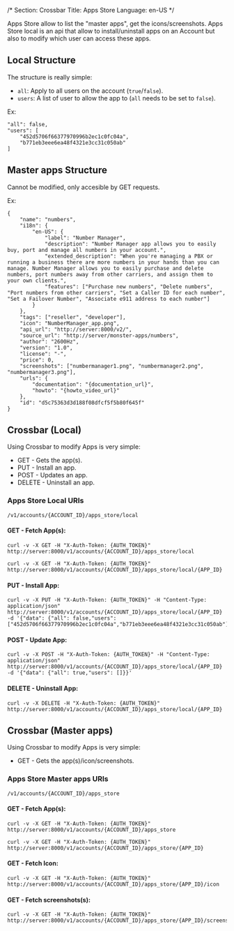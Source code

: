 /*
Section: Crossbar
Title: Apps Store
Language: en-US
*/

Apps Store allow to list the "master apps", get the icons/screenshots.
Apps Store local is an api that allow to install/uninstall apps on an Account but also to modify which user can access these apps.

## Local Structure

The structure is really simple:

* `all`: Apply to all users on the account (`true`/`false`).
* `users`: A list of user to allow the app to (`all` needs to be set to `false`).

Ex:
```
"all": false,
"users": [
    "452d5706f66377970996b2ec1c0fc04a",
    "b771eb3eee6ea48f4321e3cc31c050ab"
]
```

## Master apps Structure

Cannot be modified, only accesible by GET requests.

Ex:
```
{
    "name": "numbers",
    "i18n": {
        "en-US": {
            "label": "Number Manager",
            "description": "Number Manager app allows you to easily buy, port and manage all numbers in your account.",
            "extended_description": "When you're managing a PBX or running a business there are more numbers in your hands than you can manage. Number Manager allows you to easily purchase and delete numbers, port numbers away from other carriers, and assign them to your own clients.",
            "features": ["Purchase new numbers", "Delete numbers", "Port numbers from other carriers", "Set a Caller ID for each number", "Set a Failover Number", "Associate e911 address to each number"]
        }
    },
    "tags": ["reseller", "developer"],
    "icon": "NumberManager_app.png",
    "api_url": "http://server:8000/v2/",
    "source_url": "http://server/monster-apps/numbers",
    "author": "2600Hz",
    "version": "1.0",
    "license": "-",
    "price": 0,
    "screenshots": ["numbermanager1.png", "numbermanager2.png", "numbermanager3.png"],
    "urls": {
        "documentation": "{documentation_url}",
        "howto": "{howto_video_url}"
    },
    "id": "d5c75363d3d188f08dfcf5f5b80f645f"
}
```

## Crossbar (Local)

Using Crossbar to modify Apps is very simple:

* GET - Gets the app(s).
* PUT - Install an app.
* POST - Updates an app.
* DELETE - Uninstall an app.

### Apps Store Local URIs

`/v1/accounts/{ACCOUNT_ID}/apps_store/local`

#### GET - Fetch App(s):

    curl -v -X GET -H "X-Auth-Token: {AUTH_TOKEN}" http://server:8000/v1/accounts/{ACCOUNT_ID}/apps_store/local

    curl -v -X GET -H "X-Auth-Token: {AUTH_TOKEN}" http://server:8000/v1/accounts/{ACCOUNT_ID}/apps_store/local/{APP_ID}

#### PUT - Install App:

    curl -v -X PUT -H "X-Auth-Token: {AUTH_TOKEN}" -H "Content-Type: application/json" http://server:8000/v1/accounts/{ACCOUNT_ID}/apps_store/local/{APP_ID} -d '{"data": {"all": false,"users": ["452d5706f66377970996b2ec1c0fc04a","b771eb3eee6ea48f4321e3cc31c050ab"]}}'

#### POST - Update App:

    curl -v -X POST -H "X-Auth-Token: {AUTH_TOKEN}" -H "Content-Type: application/json" http://server:8000/v1/accounts/{ACCOUNT_ID}/apps_store/local/{APP_ID} -d '{"data": {"all": true,"users": []}}'

#### DELETE - Uninstall App:

    curl -v -X DELETE -H "X-Auth-Token: {AUTH_TOKEN}" http://server:8000/v1/accounts/{ACCOUNT_ID}/apps_store/local/{APP_ID}


## Crossbar (Master apps)

Using Crossbar to modify Apps is very simple:

* GET - Gets the app(s)/icon/screenshots.

### Apps Store Master apps URIs

`/v1/accounts/{ACCOUNT_ID}/apps_store`

#### GET - Fetch App(s):

    curl -v -X GET -H "X-Auth-Token: {AUTH_TOKEN}" http://server:8000/v1/accounts/{ACCOUNT_ID}/apps_store

    curl -v -X GET -H "X-Auth-Token: {AUTH_TOKEN}" http://server:8000/v1/accounts/{ACCOUNT_ID}/apps_store/{APP_ID}

#### GET - Fetch Icon:

    curl -v -X GET -H "X-Auth-Token: {AUTH_TOKEN}" http://server:8000/v1/accounts/{ACCOUNT_ID}/apps_store/{APP_ID}/icon

#### GET - Fetch screenshots(s):

    curl -v -X GET -H "X-Auth-Token: {AUTH_TOKEN}" http://server:8000/v1/accounts/{ACCOUNT_ID}/apps_store/{APP_ID}/screenshot/{NUMBER}

